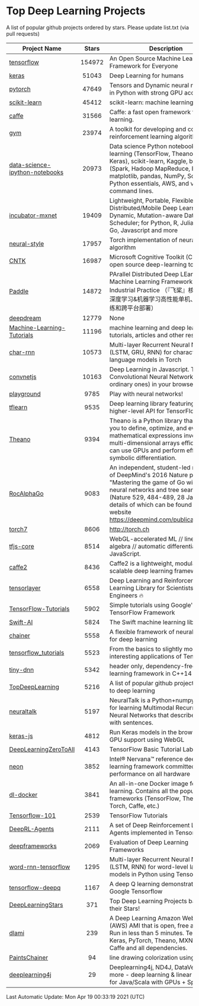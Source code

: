 # Top Deep Learning Projects
A list of popular github projects ordered by stars.
Please update list.txt (via pull requests)

|Project Name| Stars | Description |
| ---------- |:-----:| ----------- |
| [tensorflow](https://github.com/tensorflow/tensorflow) | 154972 | An Open Source Machine Learning Framework for Everyone |
| [keras](https://github.com/keras-team/keras) | 51043 | Deep Learning for humans |
| [pytorch](https://github.com/pytorch/pytorch) | 47649 | Tensors and Dynamic neural networks in Python with strong GPU acceleration |
| [scikit-learn](https://github.com/scikit-learn/scikit-learn) | 45412 | scikit-learn: machine learning in Python |
| [caffe](https://github.com/BVLC/caffe) | 31566 | Caffe: a fast open framework for deep learning. |
| [gym](https://github.com/openai/gym) | 23974 | A toolkit for developing and comparing reinforcement learning algorithms. |
| [data-science-ipython-notebooks](https://github.com/donnemartin/data-science-ipython-notebooks) | 20973 | Data science Python notebooks: Deep learning (TensorFlow, Theano, Caffe, Keras), scikit-learn, Kaggle, big data (Spark, Hadoop MapReduce, HDFS), matplotlib, pandas, NumPy, SciPy, Python essentials, AWS, and various command lines. |
| [incubator-mxnet](https://github.com/apache/incubator-mxnet) | 19409 | Lightweight, Portable, Flexible Distributed/Mobile Deep Learning with Dynamic, Mutation-aware Dataflow Dep Scheduler; for Python, R, Julia, Scala, Go, Javascript and more |
| [neural-style](https://github.com/jcjohnson/neural-style) | 17957 | Torch implementation of neural style algorithm |
| [CNTK](https://github.com/microsoft/CNTK) | 16987 | Microsoft Cognitive Toolkit (CNTK), an open source deep-learning toolkit |
| [Paddle](https://github.com/PaddlePaddle/Paddle) | 14872 | PArallel Distributed Deep LEarning: Machine Learning Framework from Industrial Practice （『飞桨』核心框架，深度学习&机器学习高性能单机、分布式训练和跨平台部署） |
| [deepdream](https://github.com/google/deepdream) | 12779 | None |
| [Machine-Learning-Tutorials](https://github.com/ujjwalkarn/Machine-Learning-Tutorials) | 11196 | machine learning and deep learning tutorials, articles and other resources  |
| [char-rnn](https://github.com/karpathy/char-rnn) | 10573 | Multi-layer Recurrent Neural Networks (LSTM, GRU, RNN) for character-level language models in Torch |
| [convnetjs](https://github.com/karpathy/convnetjs) | 10163 | Deep Learning in Javascript. Train Convolutional Neural Networks (or ordinary ones) in your browser. |
| [playground](https://github.com/tensorflow/playground) | 9785 | Play with neural networks! |
| [tflearn](https://github.com/tflearn/tflearn) | 9535 | Deep learning library featuring a higher-level API for TensorFlow. |
| [Theano](https://github.com/Theano/Theano) | 9394 | Theano is a Python library that allows you to define, optimize, and evaluate mathematical expressions involving multi-dimensional arrays efficiently. It can use GPUs and perform efficient symbolic differentiation. |
| [RocAlphaGo](https://github.com/Rochester-NRT/RocAlphaGo) | 9083 | An independent, student-led replication of DeepMind's 2016 Nature publication, "Mastering the game of Go with deep neural networks and tree search" (Nature 529, 484-489, 28 Jan 2016), details of which can be found on their website https://deepmind.com/publications.html. |
| [torch7](https://github.com/torch/torch7) | 8606 | http://torch.ch |
| [tfjs-core](https://github.com/tensorflow/tfjs-core) | 8514 | WebGL-accelerated ML // linear algebra // automatic differentiation for JavaScript. |
| [caffe2](https://github.com/facebookarchive/caffe2) | 8436 | Caffe2 is a lightweight, modular, and scalable deep learning framework. |
| [tensorlayer](https://github.com/tensorlayer/tensorlayer) | 6558 | Deep Learning and Reinforcement Learning Library for Scientists and Engineers 🔥 |
| [TensorFlow-Tutorials](https://github.com/nlintz/TensorFlow-Tutorials) | 5902 | Simple tutorials using Google's TensorFlow Framework |
| [Swift-AI](https://github.com/Swift-AI/Swift-AI) | 5824 | The Swift machine learning library. |
| [chainer](https://github.com/chainer/chainer) | 5558 | A flexible framework of neural networks for deep learning |
| [tensorflow_tutorials](https://github.com/pkmital/tensorflow_tutorials) | 5523 | From the basics to slightly more interesting applications of Tensorflow |
| [tiny-dnn](https://github.com/tiny-dnn/tiny-dnn) | 5342 | header only, dependency-free deep learning framework in C++14 |
| [TopDeepLearning](https://github.com/aymericdamien/TopDeepLearning) | 5216 | A list of popular github projects related to deep learning |
| [neuraltalk](https://github.com/karpathy/neuraltalk) | 5197 | NeuralTalk is a Python+numpy project for learning Multimodal Recurrent Neural Networks that describe images with sentences. |
| [keras-js](https://github.com/transcranial/keras-js) | 4812 | Run Keras models in the browser, with GPU support using WebGL |
| [DeepLearningZeroToAll](https://github.com/hunkim/DeepLearningZeroToAll) | 4143 | TensorFlow Basic Tutorial Labs |
| [neon](https://github.com/NervanaSystems/neon) | 3852 | Intel® Nervana™ reference deep learning framework committed to best performance on all hardware |
| [dl-docker](https://github.com/floydhub/dl-docker) | 3841 | An all-in-one Docker image for deep learning. Contains all the popular DL frameworks (TensorFlow, Theano, Torch, Caffe, etc.) |
| [Tensorflow-101](https://github.com/sjchoi86/Tensorflow-101) | 2539 | TensorFlow Tutorials |
| [DeepRL-Agents](https://github.com/awjuliani/DeepRL-Agents) | 2111 | A set of Deep Reinforcement Learning Agents implemented in Tensorflow. |
| [deepframeworks](https://github.com/zer0n/deepframeworks) | 2069 | Evaluation of Deep Learning Frameworks |
| [word-rnn-tensorflow](https://github.com/hunkim/word-rnn-tensorflow) | 1295 | Multi-layer Recurrent Neural Networks (LSTM, RNN) for word-level language models in Python using TensorFlow. |
| [tensorflow-deepq](https://github.com/siemanko/tensorflow-deepq) | 1167 | A deep Q learning demonstration using Google Tensorflow |
| [DeepLearningStars](https://github.com/hunkim/DeepLearningStars) | 371 | Top Deep Learning Projects based on their Stars! |
| [dlami](https://github.com/ritchieng/dlami) | 239 | A Deep Learning Amazon Web Service (AWS) AMI that is open, free and works. Run in less than 5 minutes. TensorFlow, Keras, PyTorch, Theano, MXNet, CNTK, Caffe and all dependencies. |
| [PaintsChainer](https://github.com/taizan/PaintsChainer) | 94 | line drawing colorization using chainer |
| [deeplearning4j](https://github.com/deeplearning4j/deeplearning4j) | 29 | Deeplearning4j, ND4J, DataVec and more - deep learning & linear algebra for Java/Scala with GPUs + Spark |

Last Automatic Update: Mon Apr 19 00:33:19 2021 (UTC)
